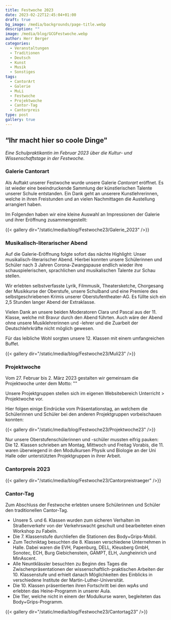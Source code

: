 ```yaml
---
title: Festwoche 2023
date: 2023-02-22T12:45:04+01:00
draft: true
bg_image: /media/backgrounds/page-title.webp
description: ""
image: /media/blog/GCGFestwoche.webp
author: Herr Berger
categories:
  - Veranstaltungen
  - Traditionen
  - Deutsch
  - Kunst
  - Musik
  - Sonstiges
tags:
  - CantorArt
  - Galerie
  - MuLi
  - Festwoche
  - Projektwoche
  - Cantor-Tag
  - Cantorpreis
type: post
gallery: true
---
```

## “Ihr macht hier so coole Dinge"

_Eine Schulpraktikantin im Februar 2023 über die Kultur- und Wissenschaftstage in der Festwoche._

### Galerie Cantorart

Als Auftakt unserer Festwoche wurde unsere Galerie _Cantorart_ eröffnet. Es ist wieder eine beeindruckende Sammlung der künstlerischen Talente unserer Schule entstanden. Ein Dank geht an unserere Kunstlehrerinnen, welche in ihren Freistunden und an vielen Nachmittagen die Austellung arrangiert haben.

Im Folgenden haben wir eine kleine Auswahl an Impressionen der Galerie und ihrer Eröffnung zusammengestellt:



{{< gallery dir="/static/media/blog/Festwoche23/Galerie_2023" />}}



### Musikalisch-literarischer Abend

Auf die Galerie-Eröffnung folgte sofort das nächte Highlight: Unser musikalisch-literarischer Abend. Hierbei konnten unsere Schülerinnen und Schüler nach 3 Jahren Corona-Zwangspause endlich wieder ihre schauspielerischen, sprachlichen und musikalischen Talente zur Schau stellen.

Wir erlebten selbstverfasste Lyrik, Filmmusik, Theatersketche, Chorgesang der Musikkurse der Oberstufe, unsere Schulband und eine Premiere des selbstgeschriebenen Krimis unserer Oberstufentheater-AG. Es füllte sich ein 2,5 Stunden langer Abend der Extraklasse.

Vielen Dank an unsere beiden Moderatoren Clara und Pascal aus der 11. Klasse, welche mit Bravur durch den Abend führten. Auch wäre der Abend ohne unsere Musiklehrerinnen und -lehrer und die Zuarbeit der Deutschlehrkräfte nicht möglich gewesen.

Für das leibliche Wohl sorgten unsere 12. Klassen mit einem umfangreichen Buffet.



{{< gallery dir="/static/media/blog/Festwoche23/Muli23" />}}



### Projektwoche

Vom 27. Februar bis 2. März 2023 gestalten wir gemeinsam die Projektwoche unter dem Motto: ""

Unsere Projektgruppen stellen sich im eigenen Websitebereich Unterricht > Projektwoche vor.

Hier folgen einige Eindrücke vom Präsentationstag, an welchem die Schülerinnen und Schüler bei den anderen Projektgruppen vorbeischauen konnten:



{{< gallery dir="/static/media/blog/Festwoche23/Projektwoche23" />}}



Nur unsere Oberstufenschülerinnen und -schüler mussten eifrig pauken: Die 12. Klassen schrieben am Montag, Mittwoch und Freitag Vorabis, die 11. waren überwiegend in den Modulkursen Physik und Biologie an der Uni Halle oder unterstützten Projektgruppen in ihrer Arbeit.

### Cantorpreis 2023



{{< gallery dir="/static/media/blog/Festwoche23/Cantorpreistraeger" />}}



### Cantor-Tag

Zum Abschluss der Festwoche erlebten unsere Schülerinnen und Schüler den traditionellen Cantor-Tag.

- Unsere 5. und 6. Klassen wurden zum sicheren Verhalten im Straßenverkehr von der Verkehrswacht geschult und bearbeiteten einen Workshop zu Fabeln.
- Die 7. Klassenstufe durchliefen die Stationen des Body+Grips-Mobil.
- Zum Techniktag besuchten die 8. Klassen verschiedene Unternehmen in Halle. Dabei waren die EVH, Papenburg, DELL, Kleusberg GmbH, Sonotec, ECH, Burg Giebichenstein, GAMPT, ELH, Jungheinrich und MinAscent.
- Alle Neuntklässler besuchten zu Beginn des Tages die Zwischenpräsentationen der wissenschaftlich-praktischen Arbeiten der 10. Klassenstufe und erhielt danach Möglichkeiten des Einblicks in verschiedene Institute der Martin-Luther-Universität.
- Die 10. Klassen präsentierten ihren Fortschritt bei den wpAs und erlebten das Heine-Programm in unserer Aula.
- Die 11er, welche nicht in einem der Modulkurse waren, begleiteten das Body+Grips-Programm.



{{< gallery dir="/static/media/blog/Festwoche23/Cantortag23" />}}


